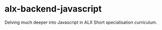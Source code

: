 # alx-backend-javascript
Delving much deeper into Javascript in ALX Short specialisation curriculum.
